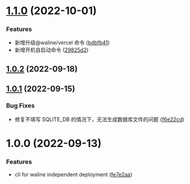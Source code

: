 # [1.1.0](https://github.com/slgluo/waline-cli/compare/v1.0.2...v1.1.0) (2022-10-01)

### Features

- 新增升级@waline/vercel 命令 ([bdbfb41](https://github.com/slgluo/waline-cli/commit/bdbfb419a02f2c751644e0af7f97e3f459c7d04a))
- 新增开机自启动命令 ([29825d2](https://github.com/slgluo/waline-cli/commit/29825d2d9dae1db4d6822c7a345928bc2b11991b))

## [1.0.2](https://github.com/slgluo/waline-cli/compare/v1.0.1...v1.0.2) (2022-09-18)

## [1.0.1](https://github.com/slgluo/waline-cli/compare/v1.0.0...v1.0.1) (2022-09-15)

### Bug Fixes

- 修复不填写 SQLITE_DB 的情况下，无法生成数据库文件的问题 ([f6e22cd](https://github.com/slgluo/waline-cli/commit/f6e22cd38a65b95f6ae61819a8ad21d6a87e3e3c))

# 1.0.0 (2022-09-13)

### Features

- cli for waline independent deployment ([fe7e2aa](https://github.com/slgluo/waline-cli/commit/fe7e2aa22acc735f929859c5c4ab9eaf7080012c))
